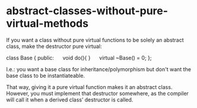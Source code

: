 # abstract-classes-without-pure-virtual-methods


If you want a class without pure virtual functions to be solely an
abstract class, make the destructor pure virtual:

class Base
{
public:
     void do(){ }
     virtual ~Base() = 0;
};

I.e.: you want a base class for inheritance/polymorphism but don't want
the base class to be instantiateable. 

That way, giving it a pure virtual function makes it an abstract class.
However, you must implement that destructor somewhere, as the compiler
will call it when a derived class’ destructor is called. 


